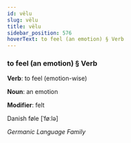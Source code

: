 ```yaml
---
id: vëlu
slug: vëlu
title: vëlu
sidebar_position: 576
hoverText: to feel (an emotion) § Verb
---
```


### to feel (an emotion) § Verb

**Verb**: to feel (emotion-wise)

**Noun**: an emotion

**Modifier**: felt

Danish føle [ˈføːlə]

*Germanic Language Family*